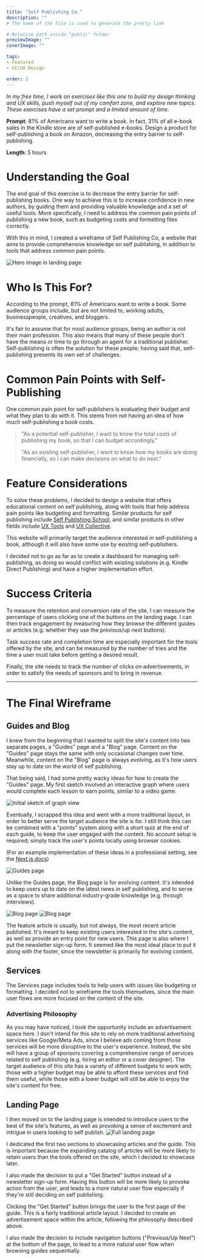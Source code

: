 ```yaml
---
title: "Self Publishing Co."
description: ""
# The name of the file is used to generate the pretty link

# Relative path inside "public" folder
previewImage: ""
coverImage: ""

tags:
- Featured
- UI/UX Design

order: 2
---
```


*In my free time, I work on exercises like this one to build my design thinking and UX skills, push myself out of my comfort zone, and explore new topics. These exercises have a set prompt and a limited amount of time.*

**Prompt**: 81% of Americans want to write a book. In fact, 31% of all e-book sales in the Kindle store are of self-published e-books. Design a product for self-publishing a book on Amazon, decreasing the entry barrier to self-publishing.

**Length**: 5 hours

# Understanding the Goal

The end goal of this exercise is to decrease the entry barrier for self-publishing books. One way to achieve this is to increase confidence in new authors, by guiding them and providing valuable knowledge and a set of useful tools. More specifically, I need to address the common pain points of publishing a new book, such as budgeting costs and formatting files correctly.

With this in mind, I created a wireframe of Self Publishing Co, a website that aims to provide comprehensive knowledge on self publishing, in addition to tools that address common pain points.

![Hero image in landing page](/static/work/self-publishing-co/landing-hero.png)

# Who Is This For?

According to the prompt, 81% of Americans want to write a book. Some audience groups include, but are not limited to, working adults, businesspeople, creatives, and bloggers.

It's fair to assume that for most audience groups, being an author is not their main profession. This also means that many of these people don't have the means or time to go through an agent for a traditional publisher. Self-publishing is often the solution for these people; having said that, self-publishing presents its own set of challenges.

# Common Pain Points with Self-Publishing

One common pain point for self-publishers is evaluating their budget and what they plan to do with it. This stems from not having an idea of how much self-publishing a book costs.

> "As a potential self-publisher, I want to know the total costs of publishing my book, so that I can budget accordingly."

> "As an existing self-publisher, I want to know how my books are doing financially, so I can make decisions on what to do next."

# Feature Considerations

To solve these problems, I decided to design a website that offers educational content on self publishing, along with tools that help address pain points like budgeting and formatting. Similar products for self publishing include [Self Publishing School](https://selfpublishing.com), and similar products in other fields include [UX Tools](https://uxtools.co/) and [UX Collective](https://uxdesign.cc/).

This website will primarily target the audience interested in self-publishing a book, although it will also have some use by existing self-publishers.

I decided not to go as far as to create a dashboard for managing self-publishing, as doing so would conflict with existing solutions (e.g. Kindle Direct Publishing) and have a higher implementation effort.

# Success Criteria

To measure the retention and conversion rate of the site, I can measure the percentage of users clicking one of the buttons on the landing page. I can then track engagement by measuring how they browse the different guides or articles (e.g. whether they use the previous/up next buttons).

Task success rate and completion time are especially important for the tools offered by the site, and can be measured by the number of tries and the time a user must take before getting a desired result. 

Finally, the site needs to track the number of clicks on advertisements, in order to satisfy the needs of sponsors and to bring in revenue.

---
# The Final Wireframe

## Guides and Blog

I knew from the beginning that I wanted to split the site's content into two separate pages, a "Guides" page and a "Blog" page. Content on the "Guides" page stays the same with only occasional changes over time. Meanwhile, content on the "Blog" page is always evolving, as it's how users stay up to date on the world of self publishing.

That being said, I had some pretty wacky ideas for how to create the "Guides" page. My first sketch involved an interactive graph where users would complete each lesson to earn points, similar to a video game.

![Initial sketch of graph view](/static/work/self-publishing-co/graph-sketch.jpeg)

Eventually, I scrapped this idea and went with a more traditional layout, in order to better serve the target audience the site is for. I still think this can be combined with a "points" system along with a short quiz at the end of each guide, to keep the user engaged with the content. No account setup is required; simply track the user's points locally using browser cookies.

(For an example implementation of these ideas in a professional setting, see the [Next.js docs](https://nextjs.org/learn/basics/create-nextjs-app/setup))

![Guides page](/static/work/self-publishing-co/guides.png)

Unlike the Guides page, the Blog page is for evolving content. It's intended to keep users up to date on the latest news in self publishing, and to serve as a space to share additional industry-grade knowledge (e.g. through interviews). 

![Blog page](/static/work/self-publishing-co/blog-1.png)
![Blog page](/static/work/self-publishing-co/blog-2.png)

The feature article is usually, but not always, the most recent article published. It's meant to keep existing users interested in the site's content, as well as provide an entry point for new users. This page is also where I put the newsletter sign-up form. It seemed like the most ideal place to put it along with the footer, since the newsletter is primarily for evolving content.

## Services

The Services page includes tools to help users with issues like budgeting or formatting. I decided not to wireframe the tools themselves, since the main user flows are more focused on the content of the site.

### Advertising Philosophy

As you may have noticed, I took the opportunity include an advertisement space here. I don't intend for this site to rely on more traditional advertising services like Google/Meta Ads, since I believe ads coming from those services will be more disruptive to the user's experience. Instead, the site will have a group of sponsors covering a comprehensive range of services related to self publishing (e.g. hiring an editor or a cover designer). The target audience of this site has a variety of different budgets to work with; those with a higher budget may be able to afford these services and find them useful, while those with a lower budget will still be able to enjoy the site's content for free.

## Landing Page

I then moved on to the landing page is intended to introduce users to the best of the site's features, as well as provoking a sense of excitement and intrigue in users looking to self publish.
![Full landing page](/static/work/self-publishing-co/landing-full.png)

I dedicated the first two sections to showcasing articles and the guide. This is important because the expanding catalog of articles will be more likely to retain users than the tools offered on the site, which I decided to showcase later.

I also made the decision to put a "Get Started" button instead of a newsletter sign-up form. Having this button will be more likely to provoke action from the user, and leads to a more natural user flow especially if they're still deciding on self publishing.

Clicking the "Get Started" button brings the user to the first page of the guide. This is a fairly traditional article layout. I decided to create an advertisement space within the article, following the philosophy described above.

I also made the decision to include navigation buttons ("Previous/Up Next") at the bottom of the page, to lead to a more natural user flow when browsing guides sequentially.